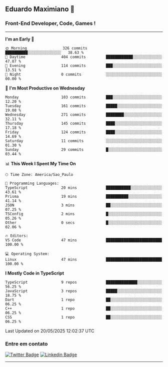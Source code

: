 ## Eduardo Maximiano 👋

### Front-End Developer, Code, Games !

---

<!--START_SECTION:waka-->
**I'm an Early 🐤** 

```text
🌞 Morning                326 commits         ██████████░░░░░░░░░░░░░░░   38.63 % 
🌆 Daytime                404 commits         ████████████░░░░░░░░░░░░░   47.87 % 
🌃 Evening                114 commits         ███░░░░░░░░░░░░░░░░░░░░░░   13.51 % 
🌙 Night                  0 commits           ░░░░░░░░░░░░░░░░░░░░░░░░░   00.00 % 
```
📅 **I'm Most Productive on Wednesday** 

```text
Monday                   103 commits         ███░░░░░░░░░░░░░░░░░░░░░░   12.20 % 
Tuesday                  161 commits         █████░░░░░░░░░░░░░░░░░░░░   19.08 % 
Wednesday                271 commits         ████████░░░░░░░░░░░░░░░░░   32.11 % 
Thursday                 145 commits         ████░░░░░░░░░░░░░░░░░░░░░   17.18 % 
Friday                   124 commits         ████░░░░░░░░░░░░░░░░░░░░░   14.69 % 
Saturday                 11 commits          ░░░░░░░░░░░░░░░░░░░░░░░░░   01.30 % 
Sunday                   29 commits          █░░░░░░░░░░░░░░░░░░░░░░░░   03.44 % 
```


📊 **This Week I Spent My Time On** 

```text
🕑︎ Time Zone: America/Sao_Paulo

💬 Programming Languages: 
TypeScript               20 mins             ███████████░░░░░░░░░░░░░░   43.61 % 
Prisma                   19 mins             ██████████░░░░░░░░░░░░░░░   41.14 % 
JSON                     3 mins              ██░░░░░░░░░░░░░░░░░░░░░░░   07.25 % 
TSConfig                 2 mins              █░░░░░░░░░░░░░░░░░░░░░░░░   05.26 % 
Other                    0 secs              █░░░░░░░░░░░░░░░░░░░░░░░░   02.06 % 

🔥 Editors: 
VS Code                  47 mins             █████████████████████████   100.00 % 

💻 Operating System: 
Linux                    47 mins             █████████████████████████   100.00 % 
```

**I Mostly Code in TypeScript** 

```text
TypeScript               9 repos             ██████████████░░░░░░░░░░░   56.25 % 
JavaScript               3 repos             █████░░░░░░░░░░░░░░░░░░░░   18.75 % 
Dart                     1 repo              ██░░░░░░░░░░░░░░░░░░░░░░░   06.25 % 
C++                      1 repo              ██░░░░░░░░░░░░░░░░░░░░░░░   06.25 % 
CSS                      1 repo              ██░░░░░░░░░░░░░░░░░░░░░░░   06.25 % 
```




 Last Updated on 20/05/2025 12:02:37 UTC
<!--END_SECTION:waka-->

### Entre em contato

[![Twitter Badge](https://img.shields.io/badge/-@edmaxi-1ca0f1?style=flat-square&labelColor=1ca0f1&logo=twitter&logoColor=white&link=https://twitter.com/edmaxi)](https://twitter.com/edmaxi)
[![Linkedin Badge](https://img.shields.io/badge/-Eduardo_Maximiano-0077B5?style=flat-square&logo=Linkedin&logoColor=white&link=https://www.linkedin.com/in/maximiano-eduardo)](https://www.linkedin.com/in/maximiano-eduardo)

---
